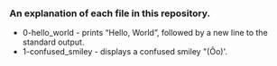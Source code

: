 ### An explanation of each file in this repository.

- 0-hello_world - prints “Hello, World”, followed by a new line to the standard output.
- 1-confused_smiley - displays a confused smiley "(Ôo)'.
